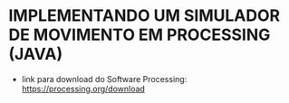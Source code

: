 # IMPLEMENTANDO UM SIMULADOR DE MOVIMENTO EM PROCESSING (JAVA)

- link para download do Software Processing: https://processing.org/download
